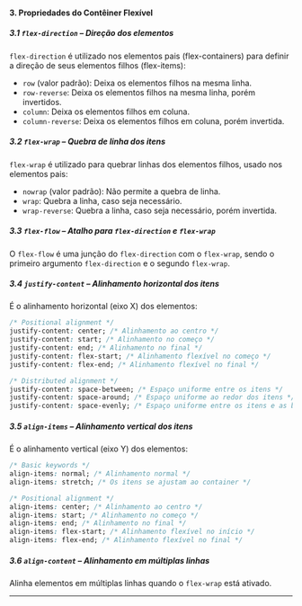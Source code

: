 #### **3. Propriedades do Contêiner Flexível**

##### **3.1 `flex-direction` – Direção dos elementos**
`flex-direction` é utilizado nos elementos pais (flex-containers) para definir a direção de seus elementos filhos (flex-items):

- `row` (valor padrão): Deixa os elementos filhos na mesma linha.
- `row-reverse`: Deixa os elementos filhos na mesma linha, porém invertidos.
- `column`: Deixa os elementos filhos em coluna.
- `column-reverse`: Deixa os elementos filhos em coluna, porém invertida.

##### **3.2 `flex-wrap` – Quebra de linha dos itens**
`flex-wrap` é utilizado para quebrar linhas dos elementos filhos, usado nos elementos pais:

- `nowrap` (valor padrão): Não permite a quebra de linha.
- `wrap`: Quebra a linha, caso seja necessário.
- `wrap-reverse`: Quebra a linha, caso seja necessário, porém invertida.

##### **3.3 `flex-flow` – Atalho para `flex-direction` e `flex-wrap`**
O `flex-flow` é uma junção do `flex-direction` com o `flex-wrap`, sendo o primeiro argumento `flex-direction` e o segundo `flex-wrap`.

##### **3.4 `justify-content` – Alinhamento horizontal dos itens**
É o alinhamento horizontal (eixo X) dos elementos:

```css
/* Positional alignment */
justify-content: center; /* Alinhamento ao centro */
justify-content: start; /* Alinhamento no começo */
justify-content: end; /* Alinhamento no final */
justify-content: flex-start; /* Alinhamento flexível no começo */
justify-content: flex-end; /* Alinhamento flexível no final */

/* Distributed alignment */
justify-content: space-between; /* Espaço uniforme entre os itens */
justify-content: space-around; /* Espaço uniforme ao redor dos itens */
justify-content: space-evenly; /* Espaço uniforme entre os itens e as bordas */
```

##### **3.5 `align-items` – Alinhamento vertical dos itens**
É o alinhamento vertical (eixo Y) dos elementos:

```css
/* Basic keywords */
align-items: normal; /* Alinhamento normal */
align-items: stretch; /* Os itens se ajustam ao container */

/* Positional alignment */
align-items: center; /* Alinhamento ao centro */
align-items: start; /* Alinhamento no começo */
align-items: end; /* Alinhamento no final */
align-items: flex-start; /* Alinhamento flexível no início */
align-items: flex-end; /* Alinhamento flexível no final */
```

##### **3.6 `align-content` – Alinhamento em múltiplas linhas**
Alinha elementos em múltiplas linhas quando o `flex-wrap` está ativado.

---